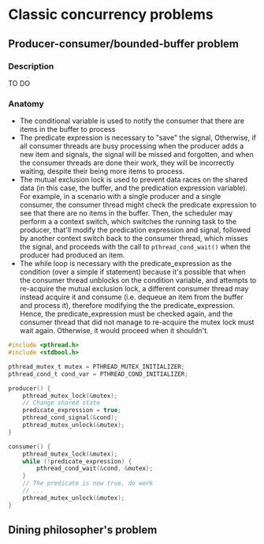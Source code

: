 # Classic concurrency problems

## Producer-consumer/bounded-buffer problem

### Description

TO DO

### Anatomy

- The conditional variable is used to notify the consumer that there are items in the buffer to process
- The predicate expression is necessary to "save" the signal, Otherwise, if all consumer threads are busy processing when the producer adds a new item and signals, the signal will be missed and forgotten, and when the consumer threads are done their work, they will be incorrectly waiting, despite their being more items to process.
- The mutual exclusion lock is used to prevent data races on the shared data (in this case, the buffer, and the predication expression variable). For example, in a scenario with a single producer and a single consumer, the consumer thread might check the predicate expression to see that there are no items in the buffer. Then, the scheduler may perform a a context switch, which switches the running task to the producer, that'll modify the predication expression and signal, followed by another context switch back to the consumer thread, which misses the signal, and proceeds with the call to `pthread_cond_wait()` when the producer had produced an item.
- The while loop is necessary with the predicate_expression as the condition (over a simple if statement) because it's possible that when the consumer thread unblocks on the condition variable, and attempts to re-acquire the mutual exclusion lock, a different consumer thread may instead acquire it and consume (i.e. dequeue an item from the buffer and process it), therefore modifying the the predicate_expression. Hence, the predicate_expression must be checked again, and the consumer thread that did not manage to re-acquire the mutex lock must wait again. Otherwise, it would proceed when it shouldn't. 

```c
#include <pthread.h>
#include <stdbool.h>

pthread_mutex_t mutex = PTHREAD_MUTEX_INITIALIZER;
pthread_cond_t cond_var = PTHREAD_COND_INITIALIZER;

producer() {
    pthread_mutex_lock(&mutex);
    // Change shared state
    predicate_expression = true;
    pthread_cond_signal(&cond);
    pthread_mutex_unlock(&mutex);
}

consumer() {
    pthread_mutex_lock(&mutex);
    while (!predicate_expression) {
        pthread_cond_wait(&cond, &mutex);
    }
    // The predicate is now true, do work
    // ...
    pthread_mutex_unlock(&mutex);
}
```

## Dining philosopher's problem
